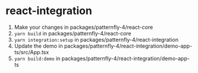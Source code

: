 # react-integration

1. Make your changes in packages/patternfly-4/react-core
2. `yarn build` in packages/patternfly-4/react-core
3. `yarn integration:setup` in packages/patternfly-4/react-integration
4. Update the demo in packages/patternfly-4/react-integration/demo-app-ts/src/App.tsx
5. `yarn build:demo` in packages/patternfly-4/react-integration/demo-app-ts